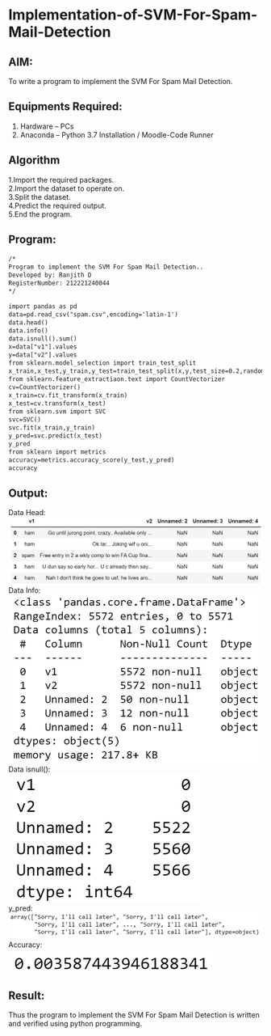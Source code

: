 # Implementation-of-SVM-For-Spam-Mail-Detection

## AIM:
To write a program to implement the SVM For Spam Mail Detection.

## Equipments Required:
1. Hardware – PCs
2. Anaconda – Python 3.7 Installation / Moodle-Code Runner

## Algorithm
1.Import the required packages.<br>
2.Import the dataset to operate on.<br>
3.Split the dataset.<br>
4.Predict the required output.<br>
5.End the program.<br>

## Program:
```
/*
Program to implement the SVM For Spam Mail Detection..
Developed by: Ranjith D
RegisterNumber: 212221240044
*/
```
~~~
import pandas as pd
data=pd.read_csv("spam.csv",encoding='latin-1')
data.head()
data.info()
data.isnull().sum()
x=data["v1"].values
y=data["v2"].values
from sklearn.model_selection import train_test_split
x_train,x_test,y_train,y_test=train_test_split(x,y,test_size=0.2,random_state=0)
from sklearn.feature_extractiaon.text import CountVectorizer
cv=CountVectorizer()
x_train=cv.fit_transform(x_train)
x_test=cv.transform(x_test)
from sklearn.svm import SVC
svc=SVC()
svc.fit(x_train,y_train)
y_pred=svc.predict(x_test)
y_pred
from sklearn import metrics
accuracy=metrics.accuracy_score(y_test,y_pred)
accuracy
~~~
## Output:
Data Head:<br>
![SVM For Spam Mail Detection](https://github.com/RanjithD18/Implementation-of-SVM-For-Spam-Mail-Detection/blob/main/5.png)<br>Data Info:<br>
![SVM For Spam Mail Detection](https://github.com/RanjithD18/Implementation-of-SVM-For-Spam-Mail-Detection/blob/main/1.png)<br>Data isnull():<br>
![SVM For Spam Mail Detection](https://github.com/RanjithD18/Implementation-of-SVM-For-Spam-Mail-Detection/blob/main/2.png)<br>y_pred:<br>
![SVM For Spam Mail Detection](https://github.com/RanjithD18/Implementation-of-SVM-For-Spam-Mail-Detection/blob/main/3.png)<br>Accuracy:<br>
![SVM For Spam Mail Detection](https://github.com/RanjithD18/Implementation-of-SVM-For-Spam-Mail-Detection/blob/main/4.png)<br>
## Result:
Thus the program to implement the SVM For Spam Mail Detection is written and verified using python programming.

